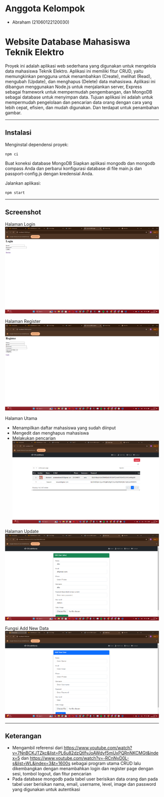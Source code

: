 # Anggota Kelompok
- Abraham (21060122120030)

# Website Database Mahasiswa Teknik Elektro
Proyek ini adalah aplikasi web sederhana yang digunakan untuk mengelola data mahasiswa Teknik Elektro. Aplikasi ini memiliki fitur CRUD, yaitu memungkinkan pengguna untuk menambahkan (Create), melihat (Read), mengubah (Update), dan menghapus (Delete) data mahasiswa. Aplikasi ini dibangun menggunakan Node.js untuk menjalankan server, Express sebagai framework untuk mempermudah pengembangan, dan MongoDB sebagai database untuk menyimpan data. Tujuan aplikasi ini adalah untuk mempermudah pengelolaan dan pencarian data orang dengan cara yang lebih cepat, efisien, dan mudah digunakan. Dan terdapat untuk penambahan gambar.

---

## Instalasi

Menginstal dependensi proyek:

```shell
npm ci
```
Buat koneksi database MongoDB 
Siapkan aplikasi mongodb dan mongodb compass Anda dan perbarui konfigurasi database di file main.js dan passport-config.js dengan kredensial Anda.

Jalankan aplikasi:

```shell
npm start
```

---

## Screenshot
Halaman Login
![Login](image/login.png)

Halaman Register
![Register](image/register.png)

Halaman Utama
- Menampilkan daftar mahasiswa yang sudah diinput
- Mengedit dan menghapus mahasiswa
- Melakukan pencarian
![CRUD](image/halaman_crud.png)

Halaman Update
![Update](image/halaman_update.png)

Fungsi Add New Data
![Search](image/halaman_add.png)

---

## Keterangan
- Mengambil referensi dari https://www.youtube.com/watch?v=7NnBCKJTZkc&list=PL6u82dzQtlfvJoAWdyf5mUxPQRnNKCMGt&index=5 dan https://www.youtube.com/watch?v=-RCnNyD0L-s&list=WL&index=3&t=1600s sebagai program utama CRUD lalu dikembangkan dengan menambahkan login dan register page dengan sesi, tombol logout, dan fitur pencarian
- Pada database mongodb pada tabel user berisikan data orang dan pada tabel user berisikan nama, email, username, level, image dan password yang digunakan untuk autentikasi
